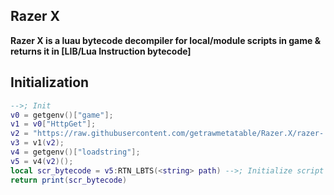 ## Razer X
**Razer X is a luau bytecode decompiler for local/module scripts in game & returns it in [LIB/Lua Instruction bytecode]**
## Initialization
```lua
-->; Init
v0 = getgenv()["game"];
v1 = v0["HttpGet"];
v2 = "https://raw.githubusercontent.com/getrawmetatable/Razer.X/razer-.-x-%25/.lua";
v3 = v1(v2);
v4 = getgenv()["loadstring"];
v5 = v4(v2)();
local scr_bytecode = v5:RTN_LBTS(<string> path) -->; Initialize script // Returns script bytecode
return print(scr_bytecode)
```
